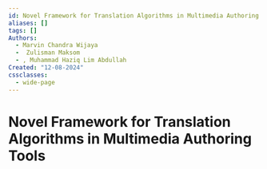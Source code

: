 ```yaml
---
id: Novel Framework for Translation Algorithms in Multimedia Authoring Tools
aliases: []
tags: []
Authors:
  - Marvin Chandra Wijaya
  -  Zulisman Maksom
  - , Muhammad Haziq Lim Abdullah
Created: "12-08-2024"
cssclasses:
  - wide-page
---
```


# Novel Framework for Translation Algorithms in Multimedia Authoring Tools
